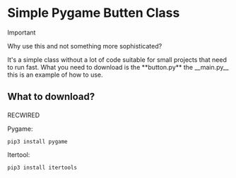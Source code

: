 # Simple Pygame Butten Class
> [!IMPORTANT]
> <p>Why use this and not something more sophisticated?</p>
> It's a simple class without a lot of code suitable for small projects that need to run fast.
> What you need to download is the **button.py** the __main.py__ this is an example of how to use.

## <p>What to download?</p>
 RECWIRED
 <p>Pygame: </p>

 ```
 pip3 install pygame
 ``` 
 <p>Itertool: </p>

 ```
 pip3 install itertools
 ```





